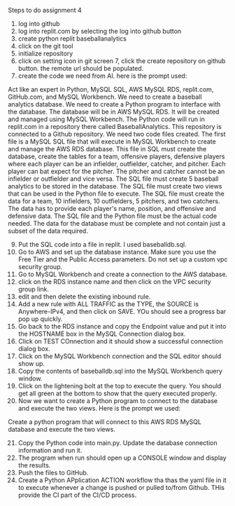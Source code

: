 Steps to do assignment 4
1. log into github
2. log into replit.com by selecting the log into github button
3.  create python replit baseballanalytics
4.  click on the git tool
5.  initialize repository
6.  click on setting icon in git screen
7,  click the create repository on github button.  the remote url should be populated.
8.  create the code we need from AI.  here is the prompt used:

  Act like an expert in Python, MySQL SQL, AWS MySQL RDS, replit.com, GitHub.com, and MySQL Workbench.  We need to create a baseball analytics database.  We need to create a Python program to interface with the database.  The database will be in AWS MySQL RDS.  It will be created and managed using MySQL Workbench.  The Python code will run in replit.com in a repository there called BaseballAnalytics.  This repository is connected to a Github repository.  We need two code files created.  The first file is a MySQL SQL file that will execute in MySQL Workbench to create and manage the AWS RDS database.  This file in SQL must create the database, create the tables for a team, offensive players, defensive players where each player can be an infielder, outfielder, catcher, and pitcher.  Each player can bat expect for the pitcher.  The pitcher and catcher cannot be an infielder or outfielder and vice versa.  The SQL file must create 5 baseball analytics to be stored in the database.  The SQL file must create two views that can be used in the Python file to execute.  The SQL file must create the data for a team, 10 infielders, 10 outfielders, 5 pitchers, and two catchers.  The data has to provide each player's name, position, and offensive and defensive data.  The SQL file and the Python file must be the actual code needed.  The data for the database must be complete and not contain just a subset of the data required.

  9.  Put the SQL code into a file in replit.  I used baseballdb.sql.
  10.  Go to AWS and set up the database instance.  Make sure you use the Free Tier and the Public Access parameters.  Do not set up a custom vpc security group.
  11.  Go to MySQL Workbench and create a connection to the AWS database.
  12.  click on the RDS instance name and then click on the VPC security group link.
  13.  edit and then delete the existing inbound rule.
  14.  Add a new rule with ALL TRAFFIC as the TYPE, the SOURCE is Anywhere-IPv4, and then click on SAVE.  YOu should see a progress bar pop up quickly.
  15.  Go back to the RDS instance and copy the Endpoint value and put it into the HOSTNAME box in the MySQL Connection dialog box.
  16.  Click on TEST COnnection and it should show a successful connection dialog box.
  17.  Click on the MySQL Workbench connection and the SQL editor should show up.
  18.  Copy the contents of baseballdb.sql into the MySQL Workbench query window.
  19.  Click on the lightening bolt at the top to execute the query.  You should get all green at the bottom to show that the query executed properly.
  20.  Now we want to create a Python program to connect to the database and execute the two views.  Here is the  prompt we used:

  Create a python program that will connect to this AWS RDS MySQL database and execute the two views.

  21.  Copy the Python code into main.py.  Update the database connection information and run it.
  22.  The program when run should open up a CONSOLE window and display the results.
  23.  Push the files to GitHub.
  24.  Create a Python APplication ACTION workflow tha thas the yaml file in it to execute whenever a change is pushed or pulled to/from Github.  THis provide the CI part of the CI/CD process.